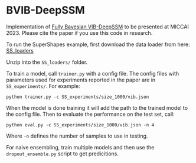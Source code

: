 # BVIB-DeepSSM
Implementation of [Fully Bayesian VIB-DeepSSM](https://arxiv.org/abs/2305.05797) to be presented at MICCAI 2023.
Please cite the paper if you use this code in research.

To run the SuperShapes example, first download the data loader from here: [SS_loaders](https://drive.google.com/drive/folders/1fb4_l98GPDTzqjJjAZ9oBDZfj1UIhq3H?usp=drive_link)

Unzip into the ```SS_loaders/``` folder. 

To train a model, call ```trainer.py``` with a config file. The config files with parameters used for experiments reported in the paper are in ```SS_experiments/```.
For example:
```
python trainer.py -c SS_experiments/size_1000/vib.json
```
When the model is done training it will add the path to the trained model to the config file. Then to evaluate the performance on the test set, call:
```
python eval.py -c SS_experiments/size_1000/vib.json -n 4
```
Where `-n` defines the number of samples to use in testing. 

For naive ensembling, train multiple models and then use the `dropout_ensemble.py` script to get predicitions.
